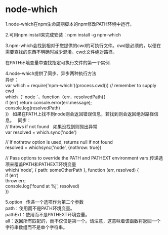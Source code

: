 # node-which
1.node-which在npm生命周期脚本的npm修改PATH环境中运行。 

2.可用npm install来完成安装：npm install -g npm-which  

3.npm-which会找到相对于您提供的cwd的可执行文件。cwd是必须的，以便在需要查找的东西不明确时减少混淆。cwd:文件绝对路径。   

在PATH环境变量中查找指定可执行文件的第一个实例.  

4.node-which提供了同步、异步两种执行方法  
异步：  
var which = require('npm-which')(process.cwd()) // remember to supply cwd   
which（' node '，function（err，resolvedPath){    
  if (err) return console.error(err.message);    
  console.log(resolvedPath)   
})  
如果在PATH上找不到node则会返回错误信息，若找到则会返回绝对路径信息。        
同步：  
// throws if not found   如果没找到则抛出异常   
var resolved = which.sync('node')   

// if nothrow option is used, returns null if not found    
resolved = whichsync('node', {nothrow: true})    

// Pass options to override the PATH and PATHEXT environment vars.传递选项来覆盖PATH和PATHEXT环境变量    
which('node', { path: someOtherPath }, function (err, resolved) {   
  if (err)    
    throw err;    
  console.log('found at %j', resolved)   
})     

5.option     
传递一个选项作为第二个参数   
path：使用而不是PATH环境变量。  
pathExt：使用而不是PATHEXT环境变量。  
all：返回所有匹配的，而不仅仅是第一个。请注意，这意味着该函数将返回一个字符串数组而不是单个字符串。  

